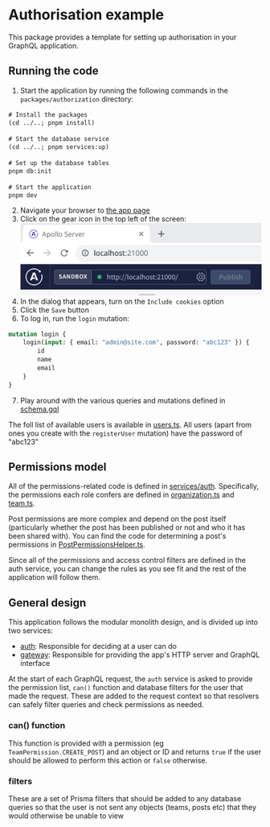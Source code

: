 # Authorisation example

This package provides a template for setting up authorisation in your GraphQL application. 

## Running the code

1. Start the application by running the following commands in the `packages/authorization` directory:

```shell
# Install the packages
(cd ../..; pnpm install)

# Start the database service
(cd ../..; pnpm services:up)

# Set up the database tables
pnpm db:init

# Start the application
pnpm dev
```

2. Navigate your browser to [the app page](http://localhost:21000)
3. Click on the gear icon in the top left of the screen: ![gear-screencap.png](gear-screencap.png)
4. In the dialog that appears, turn on the `Include cookies` option
5. Click the `Save` button
6. To log in, run the `login` mutation:
```graphql
mutation login {
    login(input: { email: "admin@site.com", password: "abc123" }) {
        id
        name
        email
    }
}
```

7. Play around with the various queries and mutations defined in [schema.gql](./src/services/gateway/graphql/schema.gql)

The foll list of available users is available in [users.ts](./src/fixtures/users.ts). All users (apart from ones you create with the `registerUser` mutation) have the password of "abc123"

## Permissions model

All of the permissions-related code is defined in [services/auth](./src/services/auth). Specifically, the permissions each role confers are defined in [organization.ts](./src/services/auth/permissions/organization.ts) and [team.ts](./src/services/auth/permissions/team.ts). 

Post permissions are more complex and depend on the post itself (particularly whether the post has been published or not and who it has been shared with). You can find the code for determining a post's permissions in [PostPermissionsHelper.ts](./src/services/auth/helpers/PostPermissionsHelper.ts).

Since all of the permissions and access control filters are defined in the auth service, you can change the rules as you see fit and the rest of the application will follow them.

## General design

This application follows the modular monolith design, and is divided up into two services:
* [auth](./src/services/auth): Responsible for deciding at a user can do
* [gateway](./src/services/gateway): Responsible for providing the app's HTTP server and GraphQL interface

At the start of each GraphQL request, the `auth` service is asked to provide the permission list, `can()` function and database filters for the user that made the request. These are added to the request context so that resolvers can safely filter queries and check permissions as needed. 

### can() function

This function is provided with a permission (eg `TeamPermission.CREATE_POST`) and an object or ID and returns `true` if the user should be allowed to perform this action or `false` otherwise. 

### filters

These are a set of Prisma filters that should be added to any database queries so that the user is not sent any objects (teams, posts etc) that they would otherwise be unable to view 
